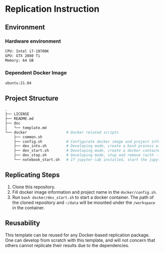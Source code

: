 # Replication Instruction

## Environment  

### Hardware environment

```sh
CPU: Intel i7-10700K
GPU: GTX 2080 Ti
Memory: 64 GB
```  

### Dependent Docker Image

```sh
ubuntu:21.04
```

## Project Structure

```sh
.
├── LICENSE
├── README.md
├── doc
│   └── template.md
└── docker                  # Docker related scripts
    ├── common.sh
    ├── config.sh           # Configurate docker image and project information here
    ├── dev_into.sh         # Developing mode, create a bash process with docker container
    ├── dev_start.sh        # Developing mode, create a docker container with docker image
    ├── dev_stop.sh         # Developing mode, stop and remove (with -f) a docker container
    └── notebook_start.sh   # If jupyter-lab installed, start the jupyter-lab and expose it to port 8080 on the host
```

## Replicating Steps

1. Clone this repository.  
2. Fill docker image information and project name in the `docker/config.sh`.  
3. Run `bash docker/dev_start.sh` to start a docker container. The path of the cloned repository and `~/data` will be mounted under the `/workspace` in the container.  

## Reusability

This template can be reused for any Docker-based replication package. One can develop from scratch with this template, and will not concern that others cannot replicate their results due to the dependencies.  
